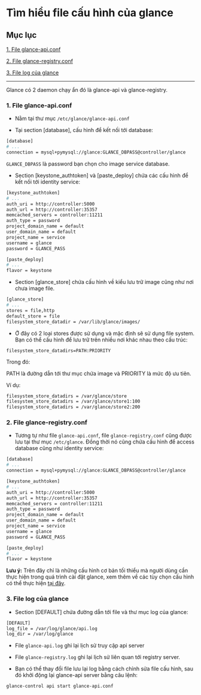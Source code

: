 # Tìm hiểu file cấu hình của glance

## Mục lục

[1. File glance-api.conf](#api)

[2. File glance-registry.conf](#registry)

[3. File log của glance](#log)

--------

Glance có 2 daemon chạy ẩn đó là glance-api và glance-registry.

<a name="api"></a>
### 1. File glance-api.conf

- Nằm tại thư mục `/etc/glance/glance-api.conf`

- Tại section [database], cấu hình để kết nối tới database:

``` sh
[database]
# ...
connection = mysql+pymysql://glance:GLANCE_DBPASS@controller/glance
```

`GLANCE_DBPASS` là password bạn chọn cho image service database.

- Section [keystone_authtoken] và [paste_deploy] chứa các cấu hình để kết nối tới identity service:

``` sh
[keystone_authtoken]
# ...
auth_uri = http://controller:5000
auth_url = http://controller:35357
memcached_servers = controller:11211
auth_type = password
project_domain_name = default
user_domain_name = default
project_name = service
username = glance
password = GLANCE_PASS

[paste_deploy]
# ...
flavor = keystone
```

- Section [glance_store] chứa cấu hình về kiểu lưu trữ image cũng như nơi chưa image file.

``` sh
[glance_store]
# ...
stores = file,http
default_store = file
filesystem_store_datadir = /var/lib/glance/images/
```

- Ở đây có 2 loại stores được sử dụng và mặc định sẽ sử dụng file system. Bạn có thể cấu hình để lưu trữ trên nhiều nơi khác nhau theo cấu trúc:

`filesystem_store_datadirs=PATH:PRIORITY`

Trong đó:

PATH là đường dẫn tới thư mục chứa image và PRIORITY là mức độ ưu tiên.

Ví dụ:

``` sh
filesystem_store_datadirs = /var/glance/store
filesystem_store_datadirs = /var/glance/store1:100
filesystem_store_datadirs = /var/glance/store2:200
```

<a name="registry"></a>
### 2. File glance-registry.conf

- Tương tự như file `glance-api.conf`, file `glance-registry.conf` cũng được lưu tại thư mục `/etc/glance`. Đồng thời nó cũng chứa cấu hình để access database cũng như identity service:

``` sh
[database]
# ...
connection = mysql+pymysql://glance:GLANCE_DBPASS@controller/glance

[keystone_authtoken]
# ...
auth_uri = http://controller:5000
auth_url = http://controller:35357
memcached_servers = controller:11211
auth_type = password
project_domain_name = default
user_domain_name = default
project_name = service
username = glance
password = GLANCE_PASS

[paste_deploy]
# ...
flavor = keystone
```

**Lưu ý:** Trên đây chỉ là những cấu hình cơ bản tối thiểu mà người dùng cần thực hiện trong quá trình cài đặt glance, xem thêm về các tùy chọn cấu hình có thể thực hiện [tại đây](https://docs.openstack.org/developer/glance/configuring.html).

<a name="log"></a>
### 3. File log của glance

- Section [DEFAULT] chứa đường dẫn tới file và thư mục log của glance:

``` sh
[DEFAULT]
log_file = /var/log/glance/api.log
log_dir = /var/log/glance
```

- File `glance-api.log` ghi lại lịch sử truy cập api server

- File `glance-registry.log` ghi lại lịch sử liên quan tới registry server.

- Bạn có thể thay đổi file lưu lại log bằng cách chỉnh sửa file cấu hình, sau đó khởi động lại glance-api server bằng câu lệnh:

`glance-control api start glance-api.conf`
